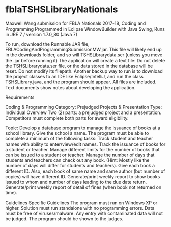 # fblaTSHSLibraryNationals
Maxwell Wang submission for FBLA Nationals 2017-18, Coding and Programming
Programmed in Eclipse WindowBuilder with Java Swing, Runs in JRE 7 / version 1.7.0_80 (Java 7)

To run, download the Runnable JAR file, FBLACodingAndProgrammingSubmissionMW.jar. This file will likely end up in the downloads folder, and so will TSHSLibrarydata.ser (unless you move the .jar before running it) The application will create a text file: Do not delete the TSHSLibrarydata.ser file, or the data stored in the database will be reset. Do not modify its filepath. Another backup way to run is to download the project classes to an IDE like Eclipse/IntelliJ, and run the class TSHSLibrary.java, and the program should appear. All files are included. Text documents show notes about developing the application.

Requirements

Coding & Programming Category: Prejudged Projects & Presentation Type: Individual Overview Two (2) parts: a prejudged project and a presentation. Competitors must complete both parts for award eligibility.

Topic: Develop a database program to manage the issuance of books at a school library. Give the school a name. The program must be able to complete a minimum of the following tasks: Track student and teacher names with ability to enter/view/edit names. Track the issuance of books for a student or teacher. Manage different limits for the number of books that can be issued to a student or teacher. Manage the number of days that students and teachers can check out any book. (Hint: Mostly like the number of days will differ for students and teachers). Give each book a different ID. Also, each book of same name and same author (but number of copies) will have different ID. Generate/print weekly report to show books issued to whom and number of days leading to the due date return. Generate/print weekly report of detail of fines (when book not returned on time).

Guidelines Specific Guidelines The program must run on Windows XP or higher. Solution must run standalone with no programming errors. Data must be free of viruses/malware. Any entry with contaminated data will not be judged. The program should be shown to the judges.
